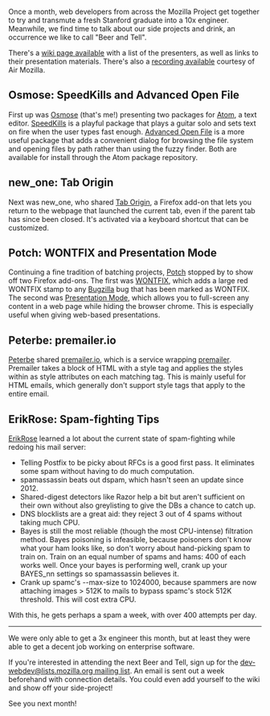 Once a month, web developers from across the Mozilla Project get together to try
and transmute a fresh Stanford graduate into a 10x engineer. Meanwhile, we find
time to talk about our side projects and drink, an occurrence we like to call
"Beer and Tell".

There's a [wiki page available][wiki] with a list of the presenters, as well as
links to their presentation materials. There's also a
[recording available][recording] courtesy of Air Mozilla.

## Osmose: SpeedKills and Advanced Open File
First up was [Osmose][] (that's me!) presenting two packages for [Atom][], a
text editor. [SpeedKills][] is a playful package that plays a guitar solo and
sets text on fire when the user types fast enough. [Advanced Open File][] is a
more useful package that adds a convenient dialog for browsing the file system
and opening files by path rather than using the fuzzy finder. Both are available
for install through the Atom package repository.

[Osmose]: https://mozillians.org/u/Osmose/
[Atom]: https://atom.io/
[SpeedKills]: https://atom.io/packages/speedkills
[Advanced Open File]: https://atom.io/packages/advanced-open-file

## new_one: Tab Origin
Next was new_one, who shared [Tab Origin][], a Firefox add-on that lets you
return to the webpage that launched the current tab, even if the parent tab has
since been closed. It's activated via a keyboard shortcut that can be
customized.

[Tab Origin]: https://addons.mozilla.org/firefox/addon/tab-origin/

## Potch: WONTFIX and Presentation Mode
Continuing a fine tradition of batching projects, [Potch][] stopped by to show
off two Firefox add-ons. The first was [WONTFIX][], which adds a large red
WONTFIX stamp to any [Bugzilla][] bug that has been marked as WONTFIX. The
second was [Presentation Mode][], which allows you to full-screen any content in
a web page while hiding the browser chrome. This is especially useful when
giving web-based presentations.

[Potch]: https://mozillians.org/u/potch/
[WONTFIX]: https://github.com/potch/wontfix
[Bugzilla]: https://bugzilla.mozilla.org/
[Presentation Mode]: https://github.com/potch/presentation-mode

## Peterbe: premailer.io
[Peterbe][] shared [premailer.io][], which is a service wrapping [premailer][].
Premailer takes a block of HTML with a style tag and applies the styles within
as style attributes on each matching tag. This is mainly useful for HTML emails,
which generally don't support style tags that apply to the entire email.

[Peterbe]: https://mozillians.org/u/peterbe/
[premailer.io]: http://premailer.io/
[premailer]: https://github.com/peterbe/premailer

## ErikRose: Spam-fighting Tips
[ErikRose][] learned a lot about the current state of spam-fighting while
redoing his mail server:

- Telling Postfix to be picky about RFCs is a good first pass. It eliminates
  some spam without having to do much computation.
- spamassassin beats out dspam, which hasn't seen an update since 2012.
- Shared-digest detectors like Razor help a bit but aren't sufficient on their
  own without also greylisting to give the DBs a chance to catch up.
- DNS blocklists are a great aid: they reject 3 out of 4 spams without taking
  much CPU.
- Bayes is still the most reliable (though the most CPU-intense) filtration
  method. Bayes poisoning is infeasible, because poisoners don't know what your
  ham looks like, so don't worry about hand-picking spam to train on. Train on
  an equal number of spams and hams: 400 of each works well. Once your bayes is
  performing well, crank up your BAYES_nn settings so spamassassin believes it.
- Crank up spamc's --max-size to 1024000, because spammers are now attaching
  images > 512K to mails to bypass spamc's stock 512K threshold. This will cost
  extra CPU.

With this, he gets perhaps a spam a week, with over 400 attempts per day.

[ErikRose]: https://mozillians.org/u/ErikRose/

---

We were only able to get a 3x engineer this month, but at least they were able
to get a decent job working on enterprise software.

If you're interested in attending the next Beer and Tell, sign up for the
[dev-webdev@lists.mozilla.org mailing list][mailing-list]. An email is sent out
a week beforehand with connection details. You could even add yourself to the
wiki and show off your side-project!

See you next month!

[wiki]: https://wiki.mozilla.org/Webdev/Beer_And_Tell/June2015
[recording]: https://air.mozilla.org/webdev-beer-and-tell-june-2015/
[mailing-list]: https://lists.mozilla.org/listinfo/dev-webdev
